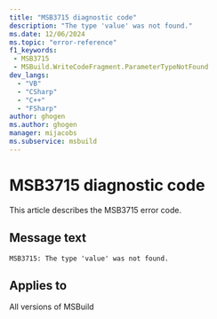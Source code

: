 ```yaml
---
title: "MSB3715 diagnostic code"
description: "The type 'value' was not found."
ms.date: 12/06/2024
ms.topic: "error-reference"
f1_keywords:
 - MSB3715
 - MSBuild.WriteCodeFragment.ParameterTypeNotFound
dev_langs:
  - "VB"
  - "CSharp"
  - "C++"
  - "FSharp"
author: ghogen
ms.author: ghogen
manager: mijacobs
ms.subservice: msbuild
---
```


# MSB3715 diagnostic code

<!-- :::ErrorDefinitionDescription::: -->
<!-- :::editable-content name="introDescription"::: -->
This article describes the MSB3715 error code.
<!-- :::editable-content-end::: -->

## Message text

`MSB3715: The type 'value' was not found.`

<!-- :::editable-content name="postOutputDescription"::: -->
<!--
{StrBegin="MSB3715: "}
-->
<!-- :::editable-content-end::: -->
<!-- :::ErrorDefinitionDescription-end::: -->

## Applies to

All versions of MSBuild
